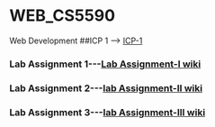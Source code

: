 # WEB_CS5590
Web Development
 ##ICP 1 --> [ICP-1](https://github.com/sowmith78/WEB_CS5590/blob/master/Source/index.html)
 
 ### Lab Assignment 1---[Lab Assignment-I wiki](https://github.com/sowmith78/WEB_CS5590/wiki)
 
 ### Lab Assignment 2---[lab Assignment-II wiki](https://github.com/sowmith78/WEB_CS5590/wiki/Lab-Assignment-2)
 
 ### Lab Assignment 3---[lab Assignment-III wiki](https://github.com/sowmith78/WEB_CS5590/wiki/Lab-Assignment-3)
